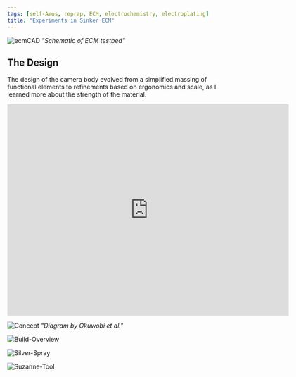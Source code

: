 ```yaml
---
tags: [self-Amos, reprap, ECM, electrochemistry, electroplating]
title: "Experiments in Sinker ECM"
---
```


![ecmCAD](https://i.imgur.com/auGRB7k.png)
*"Schematic of ECM testbed"*


## The Design

The design of the camera body evolved from a simplified massing of functional elements to refinements based on ergonomics and scale, as I learned more about the strength of the material.

<div class="small-image"><iframe width="640" height="480" src="https://i.imgur.com/RgAL5J7.png" frameborder="0"></iframe>

![Concept](https://i.imgur.com/RgAL5J7.png)
*"Diagram by Okuwobi et al."*

![Build-Overview](https://i.imgur.com/EghvbqZ.jpg)

![Silver-Spray](https://i.imgur.com/WGS2In8.jpg)

![Suzanne-Tool](https://i.imgur.com/3vxXUz3.jpg)
